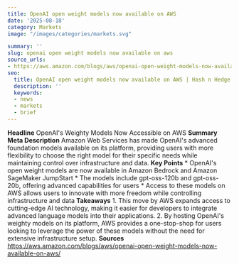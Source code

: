 ```yaml
---
title: OpenAI open weight models now available on AWS
date: '2025-08-18'
category: Marketsimage: "/images/categories/markets.svg"

summary: ''
slug: openai open weight models now available on aws
source_urls:
- https://aws.amazon.com/blogs/aws/openai-open-weight-models-now-available-on-aws/
seo:
  title: OpenAI open weight models now available on AWS | Hash n Hedge
  description: ''
  keywords:
  - news
  - markets
  - brief
---
```


**Headline** OpenAI's Weighty Models Now Accessible on AWS  **Summary Meta Description** Amazon Web Services has made OpenAI's advanced foundation models available on its platform, providing users with more flexibility to choose the right model for their specific needs while maintaining control over infrastructure and data.  **Key Points**  * OpenAI's open weight models are now available in Amazon Bedrock and Amazon SageMaker JumpStart * The models include gpt-oss-120b and gpt-oss-20b, offering advanced capabilities for users * Access to these models on AWS allows users to innovate with more freedom while controlling infrastructure and data  **Takeaways**  1. This move by AWS expands access to cutting-edge AI technology, making it easier for developers to integrate advanced language models into their applications. 2. By hosting OpenAI's weighty models on its platform, AWS provides a one-stop-shop for users looking to leverage the power of these models without the need for extensive infrastructure setup.  **Sources** https://aws.amazon.com/blogs/aws/openai-open-weight-models-now-available-on-aws/ 
